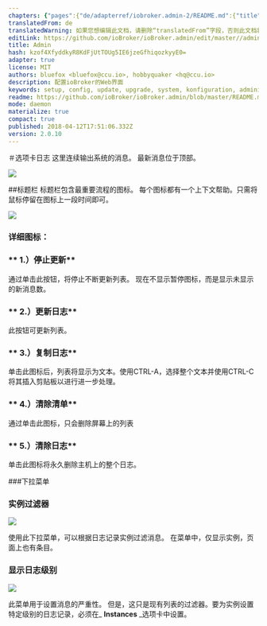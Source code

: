```yaml
---
chapters: {"pages":{"de/adapterref/iobroker.admin-2/README.md":{"title":{"de":"no title"},"content":"de/adapterref/iobroker.admin-2/README.md"},"de/adapterref/iobroker.admin-2/admin/tab-adapters.md":{"title":{"de":"Der Reiter Adapter"},"content":"de/adapterref/iobroker.admin-2/admin/tab-adapters.md"},"de/adapterref/iobroker.admin-2/admin/tab-instances.md":{"title":{"de":"Der Reiter Instanzen"},"content":"de/adapterref/iobroker.admin-2/admin/tab-instances.md"},"de/adapterref/iobroker.admin-2/admin/tab-objects.md":{"title":{"de":"Der Reiter Objekte"},"content":"de/adapterref/iobroker.admin-2/admin/tab-objects.md"},"de/adapterref/iobroker.admin-2/admin/tab-states.md":{"title":{"de":"Der Reiter Zustände"},"content":"de/adapterref/iobroker.admin-2/admin/tab-states.md"},"de/adapterref/iobroker.admin-2/admin/tab-groups.md":{"title":{"de":"Der Reiter Gruppen"},"content":"de/adapterref/iobroker.admin-2/admin/tab-groups.md"},"de/adapterref/iobroker.admin-2/admin/tab-users.md":{"title":{"de":"Der Reiter Benutzer"},"content":"de/adapterref/iobroker.admin-2/admin/tab-users.md"},"de/adapterref/iobroker.admin-2/admin/tab-events.md":{"title":{"de":"Der Reiter Ereignisse"},"content":"de/adapterref/iobroker.admin-2/admin/tab-events.md"},"de/adapterref/iobroker.admin-2/admin/tab-hosts.md":{"title":{"de":"Der Reiter Hosts"},"content":"de/adapterref/iobroker.admin-2/admin/tab-hosts.md"},"de/adapterref/iobroker.admin-2/admin/tab-enums.md":{"title":{"de":"Der Reiter Aufzählungen"},"content":"de/adapterref/iobroker.admin-2/admin/tab-enums.md"},"de/adapterref/iobroker.admin-2/admin/tab-log.md":{"title":{"de":"Der Reiter Log"},"content":"de/adapterref/iobroker.admin-2/admin/tab-log.md"},"de/adapterref/iobroker.admin-2/admin/tab-system.md":{"title":{"de":"Die Systemeinstellungen"},"content":"de/adapterref/iobroker.admin-2/admin/tab-system.md"}}}
translatedFrom: de
translatedWarning: 如果您想编辑此文档，请删除“translatedFrom”字段，否则此文档将再次自动翻译
editLink: https://github.com/ioBroker/ioBroker.admin/edit/master//admin/tab-log.md
title: Admin
hash: kzof4XfyddkyR8KdFjUtTOUg5IE6jzeGfhiqozkyyE0=
adapter: true
license: MIT
authors: bluefox <bluefox@ccu.io>, hobbyquaker <hq@ccu.io>
description: 配置ioBroker的Web界面
keywords: setup, config, update, upgrade, system, konfiguration, administration, einrichtung, wartung
readme: https://github.com/ioBroker/ioBroker.admin/blob/master/README.md
mode: daemon
materialize: true
compact: true
published: 2018-04-12T17:51:06.332Z
version: 2.0.10
---
```

＃选项卡日志
这里连续输出系统的消息。
最新消息位于顶部。

![](zh-cn/adapterref/iobroker.admin/../../../../de/adapterref/iobroker.admin-2/admin/img/tab-log_01.jpg)

##标题栏
标题栏包含最重要流程的图标。
每个图标都有一个上下文帮助。只需将鼠标停留在图标上一段时间即可。

![](zh-cn/adapterref/iobroker.admin/../../../../de/adapterref/iobroker.admin-2/admin/img/tab-log_icons.jpg)

### **详细图标：**
### ** 1.）停止更新**
通过单击此按钮，将停止不断更新列表。
现在不显示暂停图标，而是显示未显示的新消息数。

### ** 2.）更新日志**
此按钮可更新列表。

### ** 3.）复制日志**
单击此图标后，列表将显示为文本。使用CTRL-A，选择整个文本并使用CTRL-C将其插入剪贴板以进行进一步处理。

### ** 4.）清除清单**
通过单击此图标，只会删除屏幕上的列表

### ** 5.）清除日志**
单击此图标将永久删除主机上的整个日志。

###下拉菜单
### **实例过滤器**
![](zh-cn/adapterref/iobroker.admin/../../../../de/adapterref/iobroker.admin-2/admin/img/tab-log_instances.jpg)

使用此下拉菜单，可以根据日志记录实例过滤消息。
在菜单中，仅显示实例，页面上也有条目。

### **显示日志级别**
![](zh-cn/adapterref/iobroker.admin/../../../../de/adapterref/iobroker.admin-2/admin/img/tab-log_loglevel.jpg)

此菜单用于设置消息的严重性。
但是，这只是现有列表的过滤器。要为实例设置特定级别的日志记录，必须在_ **Instances** _选项卡中设置。